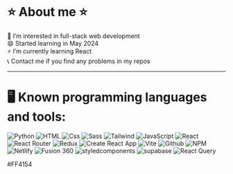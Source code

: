 # ⭐ About me ⭐
👀 I’m interested in full-stack web development <br>
😄 Started learning in May 2024 <br>
⚡ I’m currently learning React <br>
📞 Contact me if you find any problems in my repos <br>

---

# 🖥️ Known programming languages and tools:
<p>
  <img alt="Python" src="https://img.shields.io/badge/Python-3776AB?logo=python&logoColor=white&style=for-the-badge" />
  <img alt="HTML" src="https://img.shields.io/badge/HTML-E34F26?logo=html5&logoColor=white&style=for-the-badge" />
  <img alt="Css" src="https://img.shields.io/badge/CSS-1572B6?logo=css3&logoColor=white&style=for-the-badge" />
  <img alt="Sass" src="https://img.shields.io/badge/Sass-CC6699?logo=sass&logoColor=white&style=for-the-badge" />
  <img alt="Tailwind" src="https://img.shields.io/badge/Tailwind%20CSS-06B6D4?logo=tailwindcss&logoColor=fff&style=for-the-badge" />


  <img alt="JavaScript" src="https://img.shields.io/badge/JavaScript-F7DF1E?logo=javascript&logoColor=white&style=for-the-badge" />
  <img alt="React" src="https://img.shields.io/badge/React-61DAFB?logo=react&logoColor=white&style=for-the-badge" />
  <img alt="React Router" src="https://img.shields.io/badge/React%20Router-CA4245?logo=reactrouter&logoColor=fff&style=for-the-badge" />
  <img alt="Redux" src="https://img.shields.io/badge/Redux-764ABC?logo=redux&logoColor=FFF&style=for-the-badge" />
  <img alt="Create React App" src="https://img.shields.io/badge/Create%20React%20App-09D3AC?logo=create%20react%20app&logoColor=FFF&style=for-the-badge" />
  <img alt="Vite" src="https://img.shields.io/badge/vite-646CFF?logo=vite&logoColor=FFF&style=for-the-badge" />
  <img alt="Github" src="https://img.shields.io/badge/GitHub-181717?logo=github&logoColor=fff&style=for-the-badge" />
  <img alt="NPM" src="https://img.shields.io/badge/npm-CB3837?logo=npm&logoColor=fff&style=for-the-badge" />
  <img alt="Netlify" src="https://img.shields.io/badge/Netlify-00C7B7?logo=netlify&logoColor=fff&style=for-the-badge" />
  <img alt="Fusion 360" src="https://img.shields.io/badge/Autodesk Fusion 360-000?logo=autodesk&logoColor=fff&style=for-the-badge" />
  <img alt="styledcomponents" src="https://img.shields.io/badge/styled components-DB7093?logo=styledcomponents&logoColor=fff&style=for-the-badge" />
  <img alt="supabase" src="https://img.shields.io/badge/supabase-3FCF8E?logo=supabase&logoColor=fff&style=for-the-badge" />
  <img alt="React Query" src="https://img.shields.io/badge/react query-FF4154?logo=react%20query&logoColor=fff&style=for-the-badge" />

  #FF4154

  
  </p>
